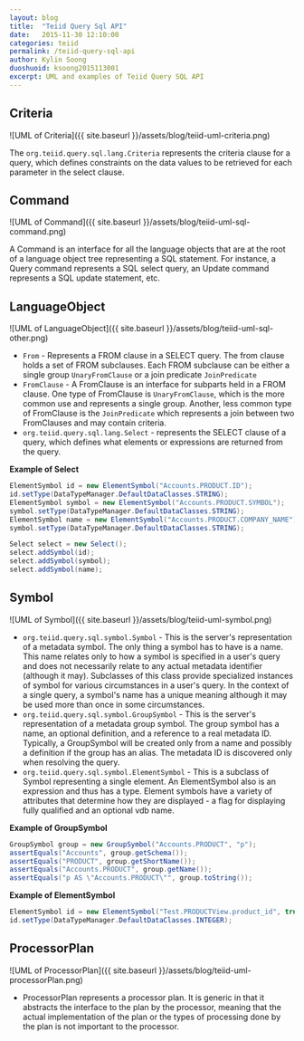 ```yaml
---
layout: blog
title:  "Teiid Query Sql API"
date:   2015-11-30 12:10:00
categories: teiid
permalink: /teiid-query-sql-api
author: Kylin Soong
duoshuoid: ksoong2015113001
excerpt: UML and examples of Teiid Query SQL API
---
```


## Criteria

![UML of Criteria]({{ site.baseurl }}/assets/blog/teiid-uml-criteria.png)

The `org.teiid.query.sql.lang.Criteria` represents the criteria clause for a query, which defines constraints on the data values to be retrieved for each parameter in the select clause.

## Command

![UML of Command]({{ site.baseurl }}/assets/blog/teiid-uml-sql-command.png)

A Command is an interface for all the language objects that are at the root of a language object tree representing a SQL statement.  For instance, a Query command represents a SQL select query, an Update command represents a SQL update statement, etc.

## LanguageObject

![UML of LanguageObject]({{ site.baseurl }}/assets/blog/teiid-uml-sql-other.png)

* `From` - Represents a FROM clause in a SELECT query. The from clause holds a set of FROM subclauses. Each FROM subclause can be either a single group `UnaryFromClause` or a join predicate `JoinPredicate`
* `FromClause` - A FromClause is an interface for subparts held in a FROM clause. One type of FromClause is `UnaryFromClause`, which is the more common use and represents a single group.  Another, less common type of FromClause is the `JoinPredicate` which represents a join between two FromClauses and may contain criteria.
* `org.teiid.query.sql.lang.Select` - represents the SELECT clause of a query, which defines what elements or expressions are returned from the query.

**Example of Select**

~~~java
ElementSymbol id = new ElementSymbol("Accounts.PRODUCT.ID");
id.setType(DataTypeManager.DefaultDataClasses.STRING);
ElementSymbol symbol = new ElementSymbol("Accounts.PRODUCT.SYMBOL");
symbol.setType(DataTypeManager.DefaultDataClasses.STRING);
ElementSymbol name = new ElementSymbol("Accounts.PRODUCT.COMPANY_NAME");
symbol.setType(DataTypeManager.DefaultDataClasses.STRING);

Select select = new Select();
select.addSymbol(id);
select.addSymbol(symbol);
select.addSymbol(name);
~~~

## Symbol

![UML of Symbol]({{ site.baseurl }}/assets/blog/teiid-uml-symbol.png)

* `org.teiid.query.sql.symbol.Symbol` - This is the server's representation of a metadata symbol. The only thing a symbol has to have is a name. This name relates only to how a symbol is specified in a user's query and does not necessarily relate to any actual metadata identifier (although it may). Subclasses of this class provide specialized instances of symbol for various circumstances in a user's query. In the context of a single query, a symbol's name has a unique meaning although it may be used more than once in some circumstances.
* `org.teiid.query.sql.symbol.GroupSymbol` - This is the server's representation of a metadata group symbol. The group symbol has a name, an optional definition, and a reference to a real metadata ID. Typically, a GroupSymbol will be created only from a name and possibly a definition if the group has an alias.  The metadata ID is discovered only when resolving the query.
* `org.teiid.query.sql.symbol.ElementSymbol` - This is a subclass of Symbol representing a single element.  An ElementSymbol also is an expression and thus has a type.  Element symbols have a variety of attributes that determine how they are displayed - a flag for displaying fully qualified and an optional vdb name.

**Example of GroupSymbol**

~~~java
GroupSymbol group = new GroupSymbol("Accounts.PRODUCT", "p");
assertEquals("Accounts", group.getSchema());
assertEquals("PRODUCT", group.getShortName());
assertEquals("Accounts.PRODUCT", group.getName());
assertEquals("p AS \"Accounts.PRODUCT\"", group.toString());
~~~

**Example of ElementSymbol**

~~~java
ElementSymbol id = new ElementSymbol("Test.PRODUCTView.product_id", true);
id.setType(DataTypeManager.DefaultDataClasses.INTEGER);
~~~

## ProcessorPlan

![UML of ProcessorPlan]({{ site.baseurl }}/assets/blog/teiid-uml-processorPlan.png)

* ProcessorPlan represents a processor plan. It is generic in that it abstracts the interface to the plan by the processor, meaning that the actual implementation of the plan or the types of processing done by the plan is not important to the processor.
